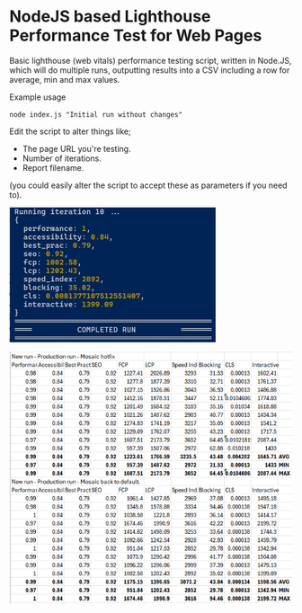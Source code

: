 # NodeJS based Lighthouse Performance Test for Web Pages
Basic lighthouse (web vitals) performance testing script, written in Node.JS, which will do multiple runs, outputting results into a CSV including a row for average, min and max values.

Example usage

```
node index.js "Initial run without changes"
```

Edit the script to alter things like;
- The page URL you're testing.
- Number of iterations.
- Report filename.

(you could easily alter the script to accept these as parameters if you need to).

![Run Complete](page-metrics-run-complete.png)

![CSV](page-metrics-csv.png)
